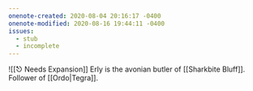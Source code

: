 ```yaml
---
onenote-created: 2020-08-04 20:16:17 -0400
onenote-modified: 2020-08-16 19:44:11 -0400
issues:
  - stub
  - incomplete
---
```

![[⎋ Needs Expansion]]
Erly is the avonian butler of [[Sharkbite Bluff]]. Follower of [[Ordo|Tegra]].
